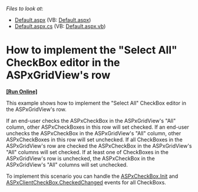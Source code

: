 <!-- default file list -->
*Files to look at*:

* [Default.aspx](./CS/WebSite/Default.aspx) (VB: [Default.aspx](./VB/WebSite/Default.aspx))
* [Default.aspx.cs](./CS/WebSite/Default.aspx.cs) (VB: [Default.aspx.vb](./VB/WebSite/Default.aspx.vb))
<!-- default file list end -->
# How to implement the "Select All" CheckBox editor in the ASPxGridView's row
<!-- run online -->
**[[Run Online]](https://codecentral.devexpress.com/e4551/)**
<!-- run online end -->


<p>This example shows how to implement the "Select All" CheckBox editor in the ASPxGridView's row.</p><p>If an end-user checks the ASPxCheckBox in the ASPxGridView's "All" column, other ASPxCheckBoxes in this row will set checked. If an end-user unchecks the ASPxCheckBox in the ASPxGridView's "All" column, other ASPxCheckBoxes in this row will set unchecked. If all CheckBoxes in the ASPxGridView's row are checked the ASPxCheckBox  in the ASPxGridView's "All" columns will set checked. If at least one of CheckBoxes in the ASPxGridView's row is unchecked, the ASPxCheckBox in the ASPxGridView's "All" columns will set unchecked.</p><p>To implement this scenario you can handle the <a href="https://docs.microsoft.com/en-us/dotnet/api/system.web.ui.control.init?view=netframework-4.8"><u>ASPxCheckBox.Init</u></a> and <a href="http://documentation.devexpress.com/#AspNet/DevExpressWebASPxEditorsScriptsASPxClientCheckBox_CheckedChangedtopic"><u>ASPxClientCheckBox.CheckedChanged</u></a> events for all CheckBoxs.</p>

<br/>


